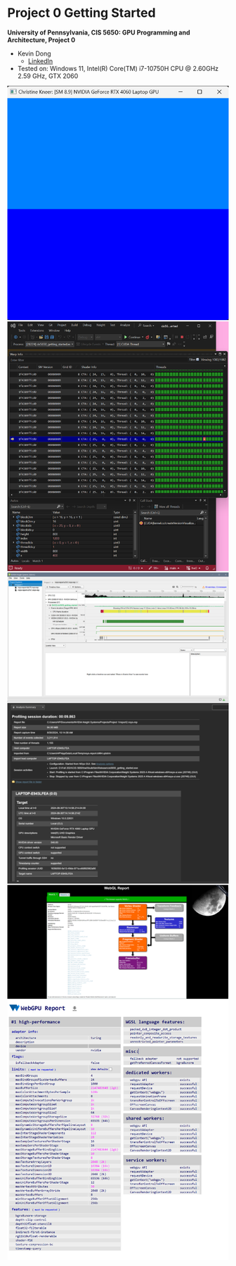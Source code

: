 Project 0 Getting Started
====================

**University of Pennsylvania, CIS 5650: GPU Programming and Architecture, Project 0**

* Kevin Dong
  * [LinkedIn](https://www.linkedin.com/in/xingyu-dong/)
* Tested on: Windows 11, Intel(R) Core(TM) i7-10750H CPU @ 2.60GHz 2.59 GHz, GTX 2060

![](images/2.1.2.png)
![](images/2.1.3.png)
![](images/2.1.4.1.png)
![](images/2.1.4.2.png)
![](images/2.2.png)
![](images/2.3.png)